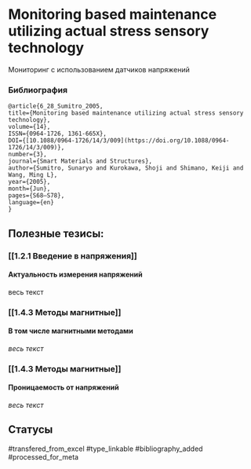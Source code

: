 # Monitoring based maintenance utilizing actual stress sensory technology

Мониторинг с использованием датчиков напряжений

### Библиография
```
@article{6_28_Sumitro_2005,
title={Monitoring based maintenance utilizing actual stress sensory technology},
volume={14},
ISSN={0964-1726, 1361-665X},
DOI={[10.1088/0964-1726/14/3/009](https://doi.org/10.1088/0964-1726/14/3/009)},
number={3},
journal={Smart Materials and Structures},
author={Sumitro, Sunaryo and Kurokawa, Shoji and Shimano, Keiji and Wang, Ming L},
year={2005},
month={Jun},
pages={S68–S78},
language={en}
}
```

## Полезные тезисы:
### [[1.2.1 Введение в напряжения]]
#### Актуальность измерения напряжений
весь текст

### [[1.4.3 Методы магнитные]]
#### В том числе магнитными методами
_весь текст_

### [[1.4.3 Методы магнитные]]
#### Проницаемость от напряжений
_весь текст_

## Статусы
#transfered_from_excel 
#type_linkable 
#bibliography_added
#processed_for_meta

